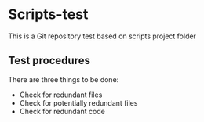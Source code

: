 # Scripts-test
This is a Git repository test based on scripts project folder
## Test procedures
There are three things to be done:
* Check for redundant files
* Check for potentially redundant files
* Check for redundant code
